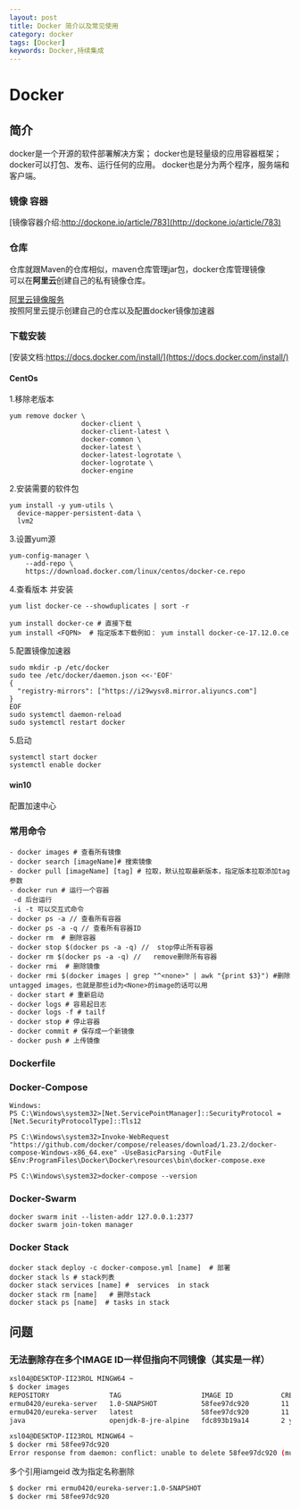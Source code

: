 ```yaml
---
layout: post
title: Docker 简介以及常见使用
category: docker
tags: [Docker]
keywords: Docker,持续集成
---
```

# Docker

## 简介
docker是一个开源的软件部署解决方案；
docker也是轻量级的应用容器框架；
docker可以打包、发布、运行任何的应用。
docker也是分为两个程序，服务端和客户端。
### 镜像 容器
[镜像容器介绍:http://dockone.io/article/783](http://dockone.io/article/783)  

### 仓库
仓库就跟Maven的仓库相似，maven仓库管理jar包，docker仓库管理镜像  
可以在**阿里云**创建自己的私有镜像仓库。  

[阿里云镜像服务](https://www.aliyun.com/product/acr?spm=5176.202918.1263681.2.1bf54ef5tudYyk)  
按照阿里云提示创建自己的仓库以及配置docker镜像加速器

### 下载安装
[安装文档:https://docs.docker.com/install/](https://docs.docker.com/install/)  

#### CentOs
1.移除老版本
~~~ shell
yum remove docker \
                  docker-client \
                  docker-client-latest \
                  docker-common \
                  docker-latest \
                  docker-latest-logrotate \
                  docker-logrotate \
                  docker-engine
~~~
2.安装需要的软件包
~~~ shell
yum install -y yum-utils \
  device-mapper-persistent-data \
  lvm2
~~~
3.设置yum源
~~~ shell
yum-config-manager \
    --add-repo \
    https://download.docker.com/linux/centos/docker-ce.repo
~~~
4.查看版本 并安装
~~~ shell
yum list docker-ce --showduplicates | sort -r

yum install docker-ce # 直接下载
yum install <FQPN>  # 指定版本下载例如： yum install docker-ce-17.12.0.ce 
~~~
5.配置镜像加速器
~~~ shell
sudo mkdir -p /etc/docker
sudo tee /etc/docker/daemon.json <<-'EOF'
{
  "registry-mirrors": ["https://i29wysv8.mirror.aliyuncs.com"]
}
EOF
sudo systemctl daemon-reload
sudo systemctl restart docker
~~~
5.启动
~~~ shell
systemctl start docker
systemctl enable docker
~~~
#### win10
配置加速中心
### 常用命令
~~~ shell
- docker images # 查看所有镜像
- docker search [imageName]# 搜索镜像
- docker pull [imageName] [tag] # 拉取，默认拉取最新版本，指定版本拉取添加tag参数
- docker run # 运行一个容器
 -d 后台运行
 -i -t 可以交互式命令
- docker ps -a // 查看所有容器
- docker ps -a -q // 查看所有容器ID
- docker rm  # 删除容器
- docker stop $(docker ps -a -q) //  stop停止所有容器
- docker rm $(docker ps -a -q) //   remove删除所有容器
- docker rmi  # 删除镜像
- docker rmi $(docker images | grep "^<none>" | awk "{print $3}") #删除untagged images，也就是那些id为<None>的image的话可以用
- docker start # 重新启动
- docker logs # 容易起日志
- docker logs -f # tailf
- docker stop # 停止容器
- docker commit # 保存成一个新镜像
- docker push # 上传镜像
~~~

### Dockerfile

### Docker-Compose 
~~~ shell
Windows:
PS C:\Windows\system32>[Net.ServicePointManager]::SecurityProtocol = [Net.SecurityProtocolType]::Tls12

PS C:\Windows\system32>Invoke-WebRequest "https://github.com/docker/compose/releases/download/1.23.2/docker-compose-Windows-x86_64.exe" -UseBasicParsing -OutFile $Env:ProgramFiles\Docker\Docker\resources\bin\docker-compose.exe

PS C:\Windows\system32>docker-compose --version
~~~
### Docker-Swarm

~~~ shell
docker swarm init --listen-addr 127.0.0.1:2377
docker swarm join-token manager
~~~

### Docker Stack
~~~ shell
docker stack deploy -c docker-compose.yml [name]  # 部署
docker stack ls # stack列表
docker stack services [name] #  services  in stack
docker stack rm [name]   # 删除stack
docker stack ps [name]  # tasks in stack
~~~

## 问题
### 无法删除存在多个IMAGE ID一样但指向不同镜像（其实是一样）

~~~ sh
xsl04@DESKTOP-II23ROL MINGW64 ~
$ docker images
REPOSITORY               TAG                    IMAGE ID            CREATED             SIZE
ermu0420/eureka-server   1.0-SNAPSHOT           58fee97dc920        11 minutes ago      148MB
ermu0420/eureka-server   latest                 58fee97dc920        11 minutes ago      148MB
java                     openjdk-8-jre-alpine   fdc893b19a14        2 years ago         108MB

xsl04@DESKTOP-II23ROL MINGW64 ~
$ docker rmi 58fee97dc920
Error response from daemon: conflict: unable to delete 58fee97dc920 (must be forced) - image is referenced in multiple repositories

~~~
多个引用iamgeid 改为指定名称删除
~~~ sh
$ docker rmi ermu0420/eureka-server:1.0-SNAPSHOT
$ docker rmi 58fee97dc920
~~~